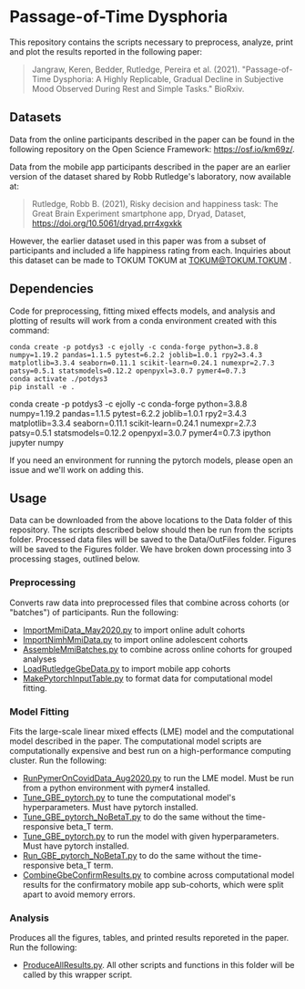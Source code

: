 # Passage-of-Time Dysphoria

This repository contains the scripts necessary to preprocess, analyze, print and plot the results reported in the following paper:

> Jangraw, Keren, Bedder, Rutledge, Pereira et al. (2021). "Passage-of-Time Dysphoria: A Highly Replicable, Gradual Decline in Subjective Mood Observed During Rest and Simple Tasks." BioRxiv.

## Datasets

Data from the online participants described in the paper can be found in the following repository on the Open Science Framework: https://osf.io/km69z/.

Data from the mobile app participants described in the paper are an earlier version of the dataset shared by Robb Rutledge's laboratory, now available at:

> Rutledge, Robb B. (2021), Risky decision and happiness task: The Great Brain Experiment smartphone app, Dryad, Dataset, https://doi.org/10.5061/dryad.prr4xgxkk

However, the earlier dataset used in this paper was from a subset of participants and included a life happiness rating from each. Inquiries about this dataset can be made to TOKUM TOKUM at TOKUM@TOKUM.TOKUM .

## Dependencies

Code for preprocessing, fitting mixed effects models, and analysis and plotting of results will work from a conda environment created with this command:
```
conda create -p potdys3 -c ejolly -c conda-forge python=3.8.8 numpy=1.19.2 pandas=1.1.5 pytest=6.2.2 joblib=1.0.1 rpy2=3.4.3 matplotlib=3.3.4 seaborn=0.11.1 scikit-learn=0.24.1 numexpr=2.7.3 patsy=0.5.1 statsmodels=0.12.2 openpyxl=3.0.7 pymer4=0.7.3
conda activate ./potdys3
pip install -e .
```

conda create -p potdys3 -c ejolly -c conda-forge python=3.8.8 numpy=1.19.2 pandas=1.1.5 pytest=6.2.2 joblib=1.0.1 rpy2=3.4.3 matplotlib=3.3.4 seaborn=0.11.1 scikit-learn=0.24.1 numexpr=2.7.3 patsy=0.5.1 statsmodels=0.12.2 openpyxl=3.0.7 pymer4=0.7.3 ipython jupyter numpy

If you need an environment for running the pytorch models, please open an issue and we'll work on adding this.

## Usage
Data can be downloaded from the above locations to the Data folder of this repository. The scripts described below should then be run from the scripts folder. Processed data files will be saved to the Data/OutFiles folder. Figures will be saved to the Figures folder.
We have broken down processing into 3 processing stages, outlined below.

### Preprocessing
Converts raw data into preprocessed files that combine across cohorts (or "batches") of participants. Run the following:
- [ImportMmiData_May2020.py](scripts/ImportMmiData_May2020.py) to import online adult cohorts
- [ImportNimhMmiData.py](scripts/ImportNimhMmiData.py) to import online adolescent cohorts
- [AssembleMmiBatches.py](scripts/AssembleMmiBatches.py) to combine across online cohorts for grouped analyses
- [LoadRutledgeGbeData.py](scripts/LoadRutledgeGbeData.py) to import mobile app cohorts
- [MakePytorchInputTable.py](scripts/MakePytorchInputTable.py) to format data for computational model fitting.

### Model Fitting
Fits the large-scale linear mixed effects (LME) model and the computational model described in the paper. The computational model scripts are computationally expensive and best run on a high-performance computing cluster. Run the following:
- [RunPymerOnCovidData_Aug2020.py](scripts/RunPymerOnCovidData_Aug2020.py) to run the LME model. Must be run from a python environment with pymer4 installed.
- [Tune_GBE_pytorch.py](scripts/Tune_GBE_pytorch.py) to tune the computational model's hyperparameters. Must have pytorch installed.
- [Tune_GBE_pytorch_NoBetaT.py](scripts/Tune_GBE_pytorch_NoBetaT.py) to do the same without the time-responsive beta_T term.
- [Tune_GBE_pytorch.py](scripts/Tune_GBE_pytorch.py) to run the model with given hyperparameters. Must have pytorch installed.
- [Run_GBE_pytorch_NoBetaT.py](scripts/Tune_GBE_pytorch_NoBetaT.py) to do the same without the time-responsive beta_T term.
- [CombineGbeConfirmResults.py](scripts/CombineGbeConfirmResults.py) to combine across computational model results for the confirmatory mobile app sub-cohorts, which were split apart to avoid memory errors.

### Analysis
Produces all the figures, tables, and printed results reporeted in the paper. Run the following:
- [ProduceAllResults.py](scripts/ProduceAllResults.py). All other scripts and functions in this folder will be called by this wrapper script.

